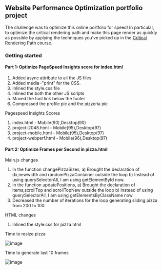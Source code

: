 ## Website Performance Optimization portfolio project

The challenge was to optimize this online portfolio for speed! In particular, to optimize the critical rendering path and make this page render as quickly as possible by applying the techniques you've picked up in the [Critical Rendering Path course](https://www.udacity.com/course/ud884).


### Getting started

#### Part 1: Optimize PageSpeed Insights score for index.html

1) Added async attribute to all the JS files
2) Added media="print" for the CSS.
3) Inlined the style.css file
4) Inlined the both the other JS scripts
5) Moved the font link below the footer
6) Compressed the profile pic and the pizzeria pic

Pagespeed Insights Scores
1) index.html - Mobile(90),Desktop(90)
2) project-2048.html - Mobile(95),Desktop(97)
3) project-mobile.html - Mobile(95),Desktop(97)
4) project-webperf.html - Mobile(96),Desktop(97)


#### Part 2: Optimize Frames per Second in pizza.html

Main.js changes
1) In the function changePizzaSizes,
    a) Brought the declaration of dx,newwidth and randomPizzaContainer outside the loop
    b) Instead of using querySelectorAll, I am using getElementById now.
2) In the function updatePositions,
    a) Brought the declaration of items,scrollTop and scrollTopNew outside the loop
    b) Instead of using querySelectorAll, I am using getElementsByClassName now.
3) Decreased the number of iterations for the loop generating sliding pizza from 200 to 100.

HTML changes
1) Inlined the style.css for pizza.html

Time to resize pizza




![image](https://user-images.githubusercontent.com/11216561/32531010-660e6d5c-c3f6-11e7-9b33-67a3b15cb4b9.png)




Time to generate last 10 frames





![image](https://user-images.githubusercontent.com/11216561/32531750-908d6926-c3fa-11e7-9f87-7fe918e522e6.png)






